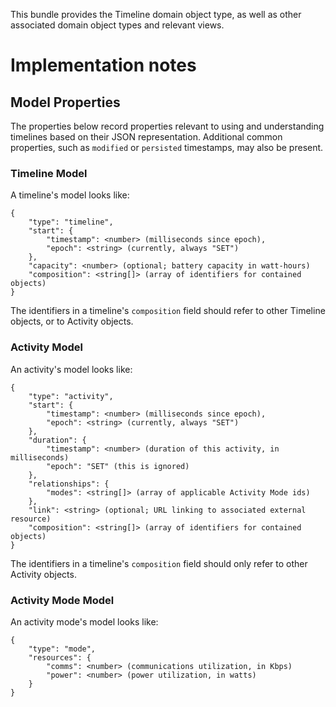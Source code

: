 This bundle provides the Timeline domain object type, as well
as other associated domain object types and relevant views.

# Implementation notes

## Model Properties

The properties below record properties relevant to using and
understanding timelines based on their JSON representation.
Additional common properties, such as `modified`
or `persisted` timestamps, may also be present.

### Timeline Model

A timeline's model looks like:

```
{
    "type": "timeline",
    "start": {
        "timestamp": <number> (milliseconds since epoch),
        "epoch": <string> (currently, always "SET")
    },
    "capacity": <number> (optional; battery capacity in watt-hours)
    "composition": <string[]> (array of identifiers for contained objects)
}
```

The identifiers in a timeline's `composition` field should refer to
other Timeline objects, or to Activity objects.

### Activity Model

An activity's model looks like:

```
{
    "type": "activity",
    "start": {
        "timestamp": <number> (milliseconds since epoch),
        "epoch": <string> (currently, always "SET")
    },
    "duration": {
        "timestamp": <number> (duration of this activity, in milliseconds)
        "epoch": "SET" (this is ignored)
    },
    "relationships": {
        "modes": <string[]> (array of applicable Activity Mode ids)
    },
    "link": <string> (optional; URL linking to associated external resource)
    "composition": <string[]> (array of identifiers for contained objects)
}
```

The identifiers in a timeline's `composition` field should only refer to
other Activity objects.

### Activity Mode Model

An activity mode's model looks like:

```
{
    "type": "mode",
    "resources": {
        "comms": <number> (communications utilization, in Kbps)
        "power": <number> (power utilization, in watts)
    }
}
```
